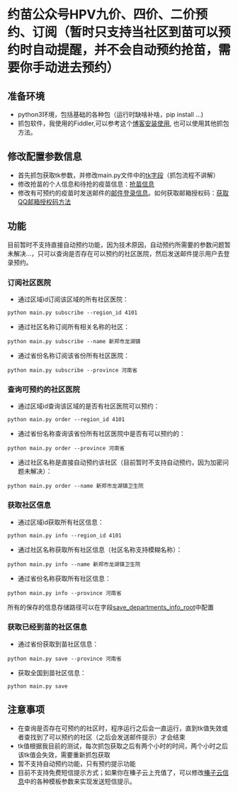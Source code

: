 # 约苗公众号HPV九价、四价、二价预约、订阅（暂时只支持当社区到苗可以预约时自动提醒，并不会自动预约抢苗，需要你手动进去预约）

## 准备环境
- python3环境，包括基础的各种包（运行时缺啥补啥，pip install ...)
- 抓包软件，我使用的Fiddler,可以参考这个[博客安装使用](https://blog.csdn.net/ychgyyn/article/details/82154433), 也可以使用其他抓包方法。
## 修改配置参数信息
- 首先抓包获取tk参数，并修改main.py文件中的[tk字段](main.py#L24)（抓包流程不讲解）
- 修改抢苗的个人信息和待抢的疫苗信息：[抢苗信息](YuemiaoPublicAccount/config.py)
- 修改有可预约的疫苗时发送邮件的[邮件登录信息](thirdparty/config.py)。如何获取邮箱授权码：[获取QQ邮箱授权码方法](https://service.mail.qq.com/cgi-bin/help?subtype=1&&no=1001256&&id=28)

## 功能
 目前暂时不支持直接自动预约功能，因为技术原因，自动预约所需要的参数问题暂未解决...，只可以查询是否存在可以预约的社区医院，然后发送邮件提示用户去登录预约。

### 订阅社区医院
- 通过区域id订阅该区域的所有社区医院：

`python main.py subscribe --region_id 4101`

- 通过社区名称订阅所有相关名称的社区：

`python main.py subscribe --name 新郑市龙湖镇`

- 通过省份名称订阅该省份所有社区医院：

`python main.py subscribe --province 河南省`

### 查询可预约的社区医院
- 通过区域id查询该区域的是否有社区医院可以预约：

`python main.py order --region_id 4101`

- 通过省份名称查询该省份所有社区医院中是否有可以预约的：

 `python main.py order --province 河南省`

- 通过社区名称是直接自动预约该社区（目前暂时不支持自动预约，因为加密问题未解决）：

`python main.py order --name 新郑市龙湖镇卫生院`

### 获取社区信息
- 通过区域id获取所有社区信息：

`python main.py info --region_id 4101`
  
- 通过社区名称获取所有社区信息（社区名称支持模糊名称）：

`python main.py info --name 新郑市龙湖镇卫生院`
  
- 通过省份名称获取所有社区信息：

`python main.py info --province 河南省`

所有的保存的信息存储路径可以在字段[save_departments_info_root](YuemiaoPublicAccount/config.py)中配置

### 获取已经到苗的社区信息
- 通过省份获取到苗社区信息：

`python main.py save --province 河南省`
  
- 获取全国到苗社区信息：

`python main.py save`

## 注意事项
- 在查询是否存在可预约的社区时，程序运行之后会一直运行，直到tk值失效或者查找到了可以预约的社区（之后会发送邮件提示）才会结束
- tk值根据我目前的测试，每次抓包获取之后有两个小时的时间，两个小时之后该tk值会失效，需要重新抓包获取
- 暂不支持自动预约功能，只有预约提示功能
- 目前不支持免费短信提示方式；如果你在榛子云上充值了，可以修改[榛子云信息](thirdparty/config.py)中的各种模板参数来实现发送短信提示。

